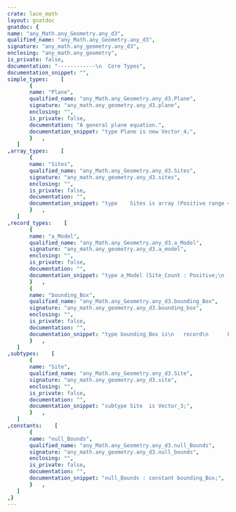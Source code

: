 ```yaml
---
crate: lace_math
layout: gnatdoc
gnatdoc: {
name: "any_Math.any_Geometry.any_d3",
qualified_name: "any_Math.any_Geometry.any_d3",
signature: "any_math.any_geometry.any_d3",
enclosing: "any_math.any_geometry",
is_private: false,
documentation: "------------\n  Core Types",
documentation_snippet: "",
simple_types:    [
       {
       name: "Plane",
       qualified_name: "any_Math.any_Geometry.any_d3.Plane",
       signature: "any_math.any_geometry.any_d3.plane",
       enclosing: "",
       is_private: false,
       documentation: "A general plane equation.",
       documentation_snippet: "type Plane is new Vector_4;",
       }   ,
   ]
,array_types:    [
       {
       name: "Sites",
       qualified_name: "any_Math.any_Geometry.any_d3.Sites",
       signature: "any_math.any_geometry.any_d3.sites",
       enclosing: "",
       is_private: false,
       documentation: "",
       documentation_snippet: "type    Sites is array (Positive range <>) of Site;",
       }   ,
   ]
,record_types:    [
       {
       name: "a_Model",
       qualified_name: "any_Math.any_Geometry.any_d3.a_Model",
       signature: "any_math.any_geometry.any_d3.a_model",
       enclosing: "",
       is_private: false,
       documentation: "",
       documentation_snippet: "type a_Model (Site_Count : Positive;\n               Tri_Count : Positive) is\n   record\n      Sites     : any_d3      .Sites     (1 .. Site_Count);\n      Triangles : any_Geometry.Triangles (1 ..  Tri_Count);\n   end record;",
       }   ,
       {
       name: "bounding_Box",
       qualified_name: "any_Math.any_Geometry.any_d3.bounding_Box",
       signature: "any_math.any_geometry.any_d3.bounding_box",
       enclosing: "",
       is_private: false,
       documentation: "",
       documentation_snippet: "type bounding_Box is\n   record\n      Lower,\n      Upper : Site;\n   end record;",
       }   ,
   ]
,subtypes:    [
       {
       name: "Site",
       qualified_name: "any_Math.any_Geometry.any_d3.Site",
       signature: "any_math.any_geometry.any_d3.site",
       enclosing: "",
       is_private: false,
       documentation: "",
       documentation_snippet: "subtype Site  is Vector_3;",
       }   ,
   ]
,constants:    [
       {
       name: "null_Bounds",
       qualified_name: "any_Math.any_Geometry.any_d3.null_Bounds",
       signature: "any_math.any_geometry.any_d3.null_bounds",
       enclosing: "",
       is_private: false,
       documentation: "",
       documentation_snippet: "null_Bounds : constant bounding_Box;",
       }   ,
   ]
,}
---
```


